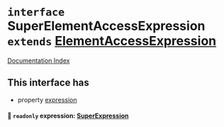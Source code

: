# `interface` SuperElementAccessExpression `extends` [ElementAccessExpression](../private.interface.ElementAccessExpression/README.md)

[Documentation Index](../README.md)

## This interface has

- property [expression](#-readonly-expression-superexpression)


#### 📄 `readonly` expression: [SuperExpression](../private.interface.SuperExpression/README.md)



